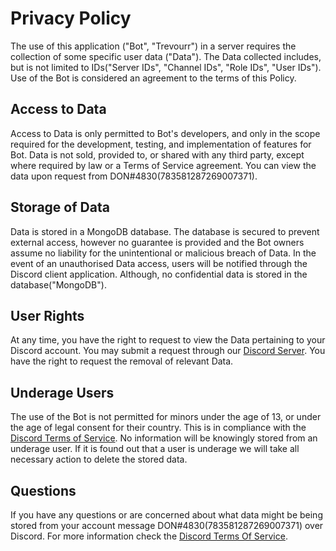 # Privacy Policy

The use of this application ("Bot", "Trevourr") in a server requires the collection of some specific user data ("Data"). The Data collected includes, but is not limited to IDs("Server IDs", "Channel IDs", "Role IDs", "User IDs"). Use of the Bot is considered an agreement to the terms of this Policy. 

## Access to Data

Access to Data is only permitted to Bot's developers, and only in the scope required for the development, testing, and implementation of features for Bot. Data is not sold, provided to, or shared with any third party, except where required by law or a Terms of Service agreement. You can view the data upon request from DON#4830(783581287269007371).

## Storage of Data

Data is stored in a MongoDB database. The database is secured to prevent external access, however no guarantee is provided and the Bot owners assume no liability for the unintentional or malicious breach of Data. In the event of an unauthorised Data access, users will be notified through the Discord client application. Although, no confidential data is stored in the database("MongoDB").

## User Rights

At any time, you have the right to request to view the Data pertaining to your Discord account. You may submit a request through our [Discord Server](http://trevourr.ga/support). You have the right to request the removal of relevant Data.

## Underage Users

The use of the Bot is not permitted for minors under the age of 13, or under the age of legal consent for their country. This is in compliance with the [Discord Terms of Service](https://discord.com/terms). No information will be knowingly stored from an underage user. If it is found out that a user is underage we will take all necessary action to delete the stored data.

## Questions

If you have any questions or are concerned about what data might be being stored from your account message DON#4830(783581287269007371) over Discord. For more information check the [Discord Terms Of Service](https://discord.com/terms).
